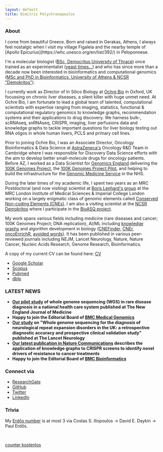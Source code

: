```yaml
---
layout: default
title: Dimitris Polychronopoulos
---
```


<!---<img src="PolychronopoulosD_Photo2022.jpg"/>---> 


### About
<div class="myWrapper" markdown="1">
I come from beautiful Greece. Born and raised in Gerakas, Athens, I always feel nostalgic when I visit my village Figaleia and the nearby temple of [Apollo Epicurius](https://whc.unesco.org/en/list/392/) in Peloponnese. 

I'm a molecular biologist ([BSc, Democritus University of Thrace](http://www.mbg.duth.gr/)) once trained as an experimentalist ([yeast times...](https://www.embopress.org/doi/10.1038/emboj.2009.226)) and who has since more than a decade now been interested in bioinformatics and computational genomics ([MSc and PhD in Bioinformatics, University of Athens & NCSR "Demokritos"](http://www.demokritos.gr/?lang=en)). 

I currently work as Director of In Silico Biology at [Ochre Bio](https://www.ochre-bio.com/) in Oxford, UK focussing on chronic liver diseases, a silent killer with huge unmet need. At Ochre Bio, I am fortunate to lead a global team of talented, computational scientists with expertise ranging from imaging, statistics, functional & computational regulatory genomics to knowledge graphs, recommendation systems and their applications to drug discovery. We harness bulk-, scRNAseq, snRNAseq, CRISPR, imaging, liver perfusions data and knowledge graphs to tackle important questions for liver biology testing out RNA oligos in whole human livers, PCLS and primary cell lines. 

Prior to joining Ochre Bio, I was an Associate Director, Oncology Bioinformatics & Data Science at [AstraZeneca's](https://www.astrazeneca.com/) Oncology R&D Team in Cambridge where I was responsible for Discovery Data Science efforts with the aim to develop better small-molecule drugs for oncology patients. Before AZ, I worked as a Data Scientist for [Genomics England](https://www.genomicsengland.co.uk/) delivering the [100K Genomes Project](https://en.wikipedia.org/wiki/100,000_Genomes_Project), the [100K Genomes Project Pilot](https://www.nejm.org/doi/full/10.1056/NEJMoa2035790), and helping to build the infrastructure for the [Genomic Medicine Service](https://www.england.nhs.uk/genomics/nhs-genomic-med-service/) in the NHS. 

During the later times of my academic life, I spent two years as an MRC Postdoctoral (and now visiting) scientist at [Boris Lenhard's group](http://group.genereg.net/people/alumni/) at the MRC London Institute of Medical Sciences & Imperial College London working on a largely enigmatic class of genomic elements called [Conserved Non-coding Elements (CNEs)](https://academic.oup.com/nar/advance-article/doi/10.1093/nar/gkx1074/4599184). I am also a visiting scientist at the [NCSR Demokritos](http://www.demokritos.gr/?lang=en) where I participate in the [BioASQ project](http://bioasq.org/). 

My work spans various fields including medicine (rare diseases and cancer; 100K Genomes Project; DNA replication), AI/ML including [knowledge graphs](https://www.nature.com/articles/s41467-022-29292-7) and algorithm development in biology ([CNEFinder](https://academic.oup.com/bioinformatics/article/34/17/i743/5093238), [CNEr](https://journals.plos.org/ploscompbiol/article?id=10.1371/journal.pcbi.1006940), [oncoEnrichR](https://onlinelibrary.wiley.com/doi/full/10.1002/ijc.34666), [avoided words](https://almob.biomedcentral.com/articles/10.1186/s13015-017-0094-z)). It has been published in various peer-reviewed journals including NEJM, Lancet Neurology, Nature, Nature Cancer, Nucleic Acids Research, Genome Research, Bioinformatics.

A copy of my current CV can be found here: [CV]([https://drive.google.com/file/d/1N9c674DsiXcnCfa843CZHtDgNfrU505t/view?usp=sharing](https://drive.google.com/file/d/1ULjjHmhgDN-Qn3T17C6liPpBPQ3VbZlF/view?usp=sharing))

- [Google Scholar](https://scholar.google.com/citations?user=LsI4gg0AAAAJ)
- [Scopus](https://www.scopus.com/authid/detail.uri?authorId=57211826120)
- [Pubmed](https://pubmed.ncbi.nlm.nih.gov/?term=%28%28Polychronopoulos+D.%29+NOT+2010%5BDate+-+Publication%5D+NOT+1991%5BDate+-+Publication%5D%29+NOT+Drammen%5Baffil%5D&sort=date) 
- [dblp](https://dblp.uni-trier.de/pers/hd/p/Polychronopoulos:Dimitris)

### LATEST NEWS
- **[Our pilot study](https://www.nejm.org/doi/full/10.1056/NEJMoa2035790?fbclid=IwAR3_GnsHjHJQmGCcRL4oM_m3YqVCHVr8chHCTeRYNyju4bqPpcTQt75zFjk) of whole genome sequencing (WGS) in rare disease diagnosis in a national health care system published at The New England Journal of Medicine** 
- **Happy to join the Editorial Board of [BMC Medical Genomics](https://bmcmedgenomics.biomedcentral.com/about/editorial-board)**
- **[Our study](https://www.thelancet.com/journals/laneur/article/PIIS1474-4422(21)00462-2/fulltext) on "Whole genome sequencing for the diagnosis of neurological repeat expansion disorders in the UK: a retrospective diagnostic accuracy and prospective clinical validation study" published at The Lancet Neurology**
- **[Our latest publication in Nature Communications](https://www.nature.com/articles/s41467-022-29292-7) describes the application of knowledge graphs to CRISPR screens to identify novel drivers of resistance to cancer treatments**
- **Happy to join the Editorial Board of [BMC Bioinformatics](https://bmcbioinformatics.biomedcentral.com/about/editorial-board)**

### Connect via

- [ResearchGate](https://www.researchgate.net/profile/Dimitris_Polychronopoulos)
- [GitHub](https://github.com/dpolychr)
- [Twitter](https://twitter.com/dpolychr2)
- [LinkedIn](https://uk.linkedin.com/in/dimitris-polychronopoulos-b3732a134)

### Trivia
My [Erdős number](https://www.oakland.edu/enp/) is at most 3 via Costas S. Iliopoulos → David E. Daykin → Paul Erdős.

<script type="text/javascript" src="https://www.counters-free.net/count/83si"></script><br>
 <a href='http://www.counter-zaehler.de'>counter kostenlos</a> <script type='text/javascript' src='https://whomania.com/ctr?id=96e512959a33011b95d7f2ee8e3c0c0c4feddaaa'></script>

</div>

